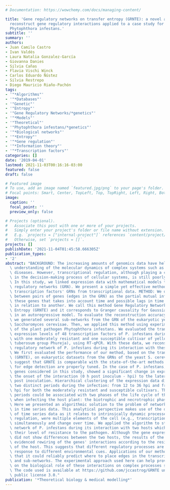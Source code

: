 ```yaml
---
# Documentation: https://wowchemy.com/docs/managing-content/

title: 'Gene regulatory networks on transfer entropy (GRNTE): a novel approach to
  reconstruct gene regulatory interactions applied to a case study for the plant pathogen
  Phytophthora infestans.'
subtitle: ''
summary: ''
authors:
- Juan Camilo Castro
- Ivan Valdés
- Laura Natalia Gonzalez-García
- Giovanna Danies
- Silvia Cañas
- Flavia Vischi Winck
- Carlos Eduardo Ñústez
- Silvia Restrepo
- Diego Mauricio Riaño-Pachón
tags:
- '"*Algorithms"'
- '"*Databases"'
- '"Genetic"'
- '"Entropy"'
- '"Gene Regulatory Networks/*genetics"'
- '"*Models"'
- '"Theoretical"'
- '"Phytophthora infestans/*genetics"'
- '"*Biological networks"'
- '"*Entropy"'
- '"*Gene regulation"'
- '"*Information theory"'
- '"*Transcription factors"'
categories: []
date: '2019-04-01'
lastmod: 2021-11-03T00:16:16-03:00
featured: false
draft: false

# Featured image
# To use, add an image named `featured.jpg/png` to your page's folder.
# Focal points: Smart, Center, TopLeft, Top, TopRight, Left, Right, BottomLeft, Bottom, BottomRight.
image:
  caption: ''
  focal_point: ''
  preview_only: false

# Projects (optional).
#   Associate this post with one or more of your projects.
#   Simply enter your project's folder or file name without extension.
#   E.g. `projects = ["internal-project"]` references `content/project/deep-learning/index.md`.
#   Otherwise, set `projects = []`.
projects: []
publishDate: '2021-11-04T01:45:58.666305Z'
publication_types:
- '2'
abstract: "BACKGROUND: The increasing amounts of genomics data have helped in the\
  \ understanding of the molecular dynamics of complex systems such as plant and animal\
  \ diseases. However, transcriptional regulation, although playing a central role\
  \ in the decision-making process of cellular systems, is still poorly understood.\
  \ In this study, we linked expression data with mathematical models to infer gene\
  \ regulatory networks (GRN). We present a simple yet effective method to estimate\
  \ transcription factors' GRNs from transcriptional data. METHOD: We defined interactions\
  \ between pairs of genes (edges in the GRN) as the partial mutual information between\
  \ these genes that takes into account time and possible lags in time from one gene\
  \ in relation to another. We call this method Gene Regulatory Networks on Transfer\
  \ Entropy (GRNTE) and it corresponds to Granger causality for Gaussian variables\
  \ in an autoregressive model. To evaluate the reconstruction accuracy of our method,\
  \ we generated several sub-networks from the GRN of the eukaryotic yeast model,\
  \ Saccharomyces cerevisae. Then, we applied this method using experimental data\
  \ of the plant pathogen Phytophthora infestans. We evaluated the transcriptional\
  \ expression levels of 48 transcription factors of P. infestans during its interaction\
  \ with one moderately resistant and one susceptible cultivar of yellow potato (Solanum\
  \ tuberosum group Phureja), using RT-qPCR. With these data, we reconstructed the\
  \ regulatory network of P. infestans during its interaction with these hosts. RESULTS:\
  \ We first evaluated the performance of our method, based on the transfer entropy\
  \ (GRNTE), on eukaryotic datasets from the GRNs of the yeast S. cerevisae. Results\
  \ suggest that GRNTE is comparable with the state-of-the-art methods when the parameters\
  \ for edge detection are properly tuned. In the case of P. infestans, most of the\
  \ genes considered in this study, showed a significant change in expression from\
  \ the onset of the interaction (0 h post inoculum - hpi) to the later time-points\
  \ post inoculation. Hierarchical clustering of the expression data discriminated\
  \ two distinct periods during the infection: from 12 to 36 hpi and from 48 to 72\
  \ hpi for both the moderately resistant and susceptible cultivars. These distinct\
  \ periods could be associated with two phases of the life cycle of the pathogen\
  \ when infecting the host plant: the biotrophic and necrotrophic phases. CONCLUSIONS:\
  \ Here we presented an algorithmic solution to the problem of network reconstruction\
  \ in time series data. This analytical perspective makes use of the dynamic nature\
  \ of time series data as it relates to intrinsically dynamic processes such as transcription\
  \ regulation, were multiple elements of the cell (e.g., transcription factors) act\
  \ simultaneously and change over time. We applied the algorithm to study the regulatory\
  \ network of P. infestans during its interaction with two hosts which differ in\
  \ their level of resistance to the pathogen. Although the gene expression analysis\
  \ did not show differences between the two hosts, the results of the GRN analyses\
  \ evidenced rewiring of the genes' interactions according to the resistance level\
  \ of the host. This suggests that different regulatory processes are activated in\
  \ response to different environmental cues. Applications of our methodology showed\
  \ that it could reliably predict where to place edges in the transcriptional networks\
  \ and sub-networks. The experimental approach used here can help provide insights\
  \ on the biological role of these interactions on complex processes such as pathogenicity.\
  \ The code used is available at https://github.com/jccastrog/GRNTE under GNU general\
  \ public license 3.0."
publication: '*Theoretical biology & medical modelling*'
---
```

